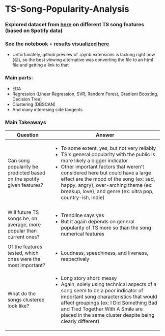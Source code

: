 # TS-Song-Popularity-Analysis

### Explored dataset from [here](https://www.kaggle.com/datasets/jarredpriester/taylor-swift-spotify-dataset?select=taylor_swift_spotify.csv) on different TS song features (based on Spotify data)

### See the notebook + results visualized [here](http://htmlpreview.github.io/?https://github.com/kitkatmia/TS-Song-Popularity-Analysis/blob/main/superior_preview.html)

- Unfortunately, github preview of .ipynb extensions is lacking right now (:disappointed_relieved:), so the best viewing alternative was converting the file to an html file and getting a link to that

### Main parts:

- EDA
- Regression (Linear Regression, SVR, Random Forest, Gradient Boosting, Decision Tree)
- Clustering (DBSCAN)
- And many interesing side tangents

### Main Takeaways

| Question                                                              | Answer                                                                                                                                                                                                                                                                                                                                                                            |
| --------------------------------------------------------------------- | --------------------------------------------------------------------------------------------------------------------------------------------------------------------------------------------------------------------------------------------------------------------------------------------------------------------------------------------------------------------------------- |
| Can song popularity be predicted based on the spotify given features? | <ul><li>To some extent, yes, but not very reliably</li><li>TS's general popularity with the public is more likely a bigger indicator</li><li>Other important factors that weren't considered here but could have a large effect are the mood of the song (ex: sad, happy, angry), over-arching theme (ex: breakup, love), and genre (ex: ultra pop, country-ish, indie)</li></ul> |
| Will future TS songs be, on average, more popular than current ones?  | <ul><li>Trendline says yes</li><li>But it again depends on general popularity of TS more so than the song numerical features</li></ul>                                                                                                                                                                                                                                            |
| Of the features tested, which ones were the most important?           | <ul><li>Loudness, speechiness, and liveness, respectively</li></ul>                                                                                                                                                                                                                                                                                                               |
| What do the songs clustered look like?                                | <ul><li>Long story short: messy</li><li>Again, solely using technical aspects of a song seem to be a poor indicator of important song characteristics that would affect groupings (ex: I Did Something Bad and Tied Together With A Smile are placed in the same cluster despite being clearly different)</li></ul>                                                               |
